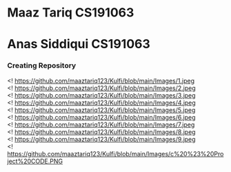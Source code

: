# Maaz Tariq     CS191063
# Anas Siddiqui     CS191063

### Creating Repository  
<! https://github.com/maaztariq123/Kulfi/blob/main/Images/1.jpeg  
<! https://github.com/maaztariq123/Kulfi/blob/main/Images/2.jpeg  
<! https://github.com/maaztariq123/Kulfi/blob/main/Images/3.jpeg  
<! https://github.com/maaztariq123/Kulfi/blob/main/Images/4.jpeg  
<! https://github.com/maaztariq123/Kulfi/blob/main/Images/5.jpeg  
<! https://github.com/maaztariq123/Kulfi/blob/main/Images/6.jpeg  
<! https://github.com/maaztariq123/Kulfi/blob/main/Images/7.jpeg  
<! https://github.com/maaztariq123/Kulfi/blob/main/Images/8.jpeg  
<! https://github.com/maaztariq123/Kulfi/blob/main/Images/9.jpeg  
<! https://github.com/maaztariq123/Kulfi/blob/main/Images/c%20%23%20Project%20CODE.PNG

